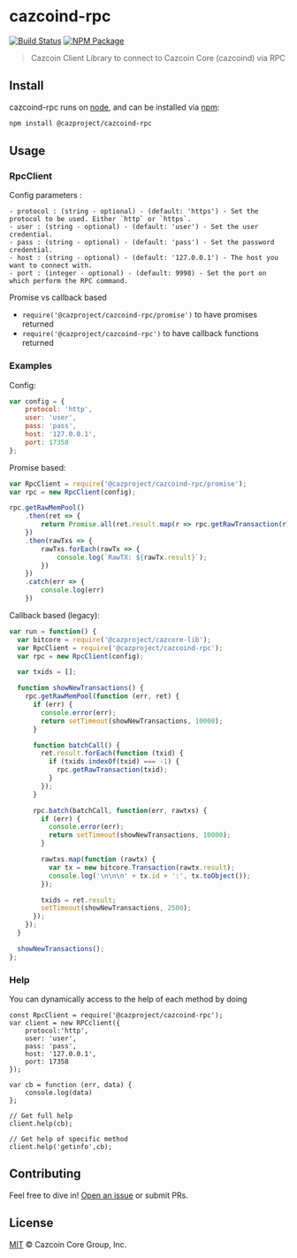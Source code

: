 # cazcoind-rpc

[![Build Status](https://img.shields.io/travis/cazcoin/cazcoind-rpc.svg?branch=master)](https://travis-ci.org/cazcoin/cazcoind-rpc)
[![NPM Package](https://img.shields.io/npm/v/@cazproject/cazcoind-rpc.svg)](https://www.npmjs.org/package/@cazproject/cazcoind-rpc)

> Cazcoin Client Library to connect to Cazcoin Core (cazcoind) via RPC

## Install

cazcoind-rpc runs on [node](http://nodejs.org/), and can be installed via [npm](https://npmjs.org/):

```bash
npm install @cazproject/cazcoind-rpc
```

## Usage

### RpcClient

Config parameters : 

	- protocol : (string - optional) - (default: 'https') - Set the protocol to be used. Either `http` or `https`.
	- user : (string - optional) - (default: 'user') - Set the user credential.
	- pass : (string - optional) - (default: 'pass') - Set the password credential.
	- host : (string - optional) - (default: '127.0.0.1') - The host you want to connect with.
	- port : (integer - optional) - (default: 9998) - Set the port on which perform the RPC command.

Promise vs callback based

  - `require('@cazproject/cazcoind-rpc/promise')` to have promises returned
  - `require('@cazproject/cazcoind-rpc')` to have callback functions returned
	
### Examples

Config:

```javascript
var config = {
    protocol: 'http',
    user: 'user',
    pass: 'pass',
    host: '127.0.0.1',
    port: 17358
};
```

Promise based:

```javascript
var RpcClient = require('@cazproject/cazcoind-rpc/promise');
var rpc = new RpcClient(config);

rpc.getRawMemPool()
    .then(ret => {
        return Promise.all(ret.result.map(r => rpc.getRawTransaction(r)))
    })
    .then(rawTxs => {
        rawTxs.forEach(rawTx => {
            console.log(`RawTX: ${rawTx.result}`);
        })
    })
    .catch(err => {
        console.log(err)
    })
```

Callback based (legacy):

```javascript
var run = function() {
  var bitcore = require('@cazproject/cazcore-lib');
  var RpcClient = require('@cazproject/cazcoind-rpc');
  var rpc = new RpcClient(config);

  var txids = [];

  function showNewTransactions() {
    rpc.getRawMemPool(function (err, ret) {
      if (err) {
        console.error(err);
        return setTimeout(showNewTransactions, 10000);
      }

      function batchCall() {
        ret.result.forEach(function (txid) {
          if (txids.indexOf(txid) === -1) {
            rpc.getRawTransaction(txid);
          }
        });
      }

      rpc.batch(batchCall, function(err, rawtxs) {
        if (err) {
          console.error(err);
          return setTimeout(showNewTransactions, 10000);
        }

        rawtxs.map(function (rawtx) {
          var tx = new bitcore.Transaction(rawtx.result);
          console.log('\n\n\n' + tx.id + ':', tx.toObject());
        });

        txids = ret.result;
        setTimeout(showNewTransactions, 2500);
      });
    });
  }

  showNewTransactions();
};
```

### Help

You can dynamically access to the help of each method by doing

```
const RpcClient = require('@cazproject/cazcoind-rpc');
var client = new RPCclient({
    protocol:'http',
    user: 'user',
    pass: 'pass', 
    host: '127.0.0.1', 
    port: 17358
});

var cb = function (err, data) {
    console.log(data)
};

// Get full help
client.help(cb);

// Get help of specific method
client.help('getinfo',cb);
```

## Contributing

Feel free to dive in! [Open an issue](https://github.com/copicogithub1/cazcoind-rpc/issues/new) or submit PRs.

## License

[MIT](LICENSE) &copy; Cazcoin Core Group, Inc.
